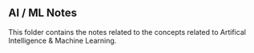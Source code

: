 AI / ML Notes
--

This folder contains the notes related to the concepts related to Artifical Intelligence & Machine Learning.